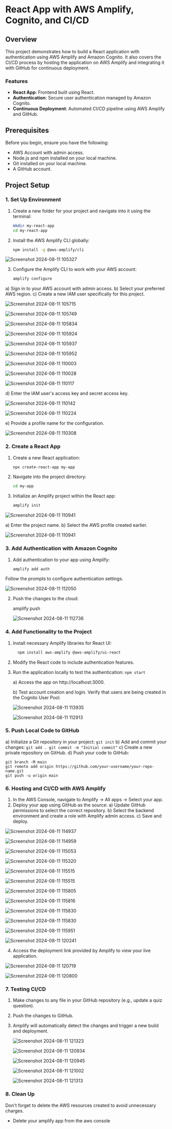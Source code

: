 # React App with AWS Amplify, Cognito, and CI/CD

## Overview

This project demonstrates how to build a React application with authentication using AWS Amplify and Amazon Cognito. It also covers the CI/CD process by hosting the application on AWS Amplify and integrating it with GitHub for continuous deployment.

### Features
- **React App**: Frontend built using React.
- **Authentication**: Secure user authentication managed by Amazon Cognito.
- **Continuous Deployment**: Automated CI/CD pipeline using AWS Amplify and GitHub.

## Prerequisites

Before you begin, ensure you have the following:
- AWS Account with admin access.
- Node.js and npm installed on your local machine.
- Git installed on your local machine.
- A GitHub account.

## Project Setup

### 1. Set Up Environment

1. Create a new folder for your project and navigate into it using the terminal:
   ```bash
   mkdir my-react-app
   cd my-react-app
2. Install the AWS Amplify CLI globally:
   ```bash
   npm install -g @aws-amplify/cli

  ![Screenshot 2024-08-11 105327](https://github.com/user-attachments/assets/683d0b77-106d-4923-8e5d-c52bc5b5db4b)

   
3. Configure the Amplify CLI to work with your AWS account:
   ```bash
   amplify configure
  a) Sign in to your AWS account with admin access.
  b) Select your preferred AWS region.
  c) Create a new IAM user specifically for this project.

  ![Screenshot 2024-08-11 105715](https://github.com/user-attachments/assets/220d9eaa-b043-4754-bd07-e0aaa23436b9)
  
  ![Screenshot 2024-08-11 105749](https://github.com/user-attachments/assets/28e9421d-1944-44cd-b512-68fbd6d43640)

  ![Screenshot 2024-08-11 105834](https://github.com/user-attachments/assets/00113c21-edb7-411d-b20c-69a07926c06a)

  ![Screenshot 2024-08-11 105924](https://github.com/user-attachments/assets/204801e9-3b04-42c5-9aaf-34edc440fcc4)

  ![Screenshot 2024-08-11 105937](https://github.com/user-attachments/assets/bce306d5-1b78-495b-a76a-de18a98de652)

  ![Screenshot 2024-08-11 105952](https://github.com/user-attachments/assets/e9270e62-cb0c-4878-8081-d641709c28a2)

  ![Screenshot 2024-08-11 110003](https://github.com/user-attachments/assets/11106a05-567e-48b2-b9bf-2213ff4b44db)

  ![Screenshot 2024-08-11 110028](https://github.com/user-attachments/assets/22f4e08e-3907-41fa-bd4d-9c5cf4f86fc5)

  ![Screenshot 2024-08-11 110117](https://github.com/user-attachments/assets/906f5f12-4cf8-4cd0-8c6d-297a0c97fe24)


  d) Enter the IAM user's access key and secret access key.

   ![Screenshot 2024-08-11 110142](https://github.com/user-attachments/assets/9aca1c09-7c28-4328-a514-d29245cc419e)

   ![Screenshot 2024-08-11 110224](https://github.com/user-attachments/assets/da0f377d-56bf-4ae2-a210-b04f3dfcbdde)

    
  e) Provide a profile name for the configuration.

   ![Screenshot 2024-08-11 110308](https://github.com/user-attachments/assets/7b9fe8b4-785d-4370-b2aa-0ca1d76e2791)


### 2. Create a React App

1. Create a new React application:
   ```bash
   npx create-react-app my-app
2. Navigate into the project directory:
   ```bash
   cd my-app
3. Initialize an Amplify project within the React app:
   ```bash
   amplify init

  ![Screenshot 2024-08-11 110941](https://github.com/user-attachments/assets/0a6b5ba7-dc87-43d9-948c-9968223a7bb7)

  a) Enter the project name.
  b) Select the AWS profile created earlier.

  ![Screenshot 2024-08-11 110941](https://github.com/user-attachments/assets/c1483c3a-eed9-4beb-b4e2-76cba8c2ad4f)


### 3. Add Authentication with Amazon Cognito

1. Add authentication to your app using Amplify:
   ```bash
   amplify add auth
  Follow the prompts to configure authentication settings.

  ![Screenshot 2024-08-11 112050](https://github.com/user-attachments/assets/5686e6ed-1083-4119-8870-d3c586c74b86)

  
2. Push the changes to the cloud:
     
    amplify push

   ![Screenshot 2024-08-11 112736](https://github.com/user-attachments/assets/9c51fce0-731c-4c29-97e8-e90028542a70)


### 4. Add Functionality to the Project

1. Install necessary Amplify libraries for React UI:
   ```bash
     npm install aws-amplify @aws-amplify/ui-react

2. Modify the React code to include authentication features.
   
3. Run the application locally to test the authentication:
    ```npm start```

     a) Access the app on http://localhost:3000.
   
     b) Test account creation and login. Verify that users are being created in the Cognito User Pool.

      ![Screenshot 2024-08-11 113935](https://github.com/user-attachments/assets/7bdd61d7-32c2-4a7f-964c-36e827f8df82)

      ![Screenshot 2024-08-11 112913](https://github.com/user-attachments/assets/274b4a84-2090-4f55-afef-8c66a5e3a796)




### 5. Push Local Code to GitHub

a) Initialize a Git repository in your project: ```git init```
b) Add and commit your changes:
      ```git add .
      git commit -m "Initial commit"```
c) Create a new private repository on GitHub.
d) Push your code to GitHub:

    git branch -M main
    git remote add origin https://github.com/your-username/your-repo-name.git
    git push -u origin main

### 6. Hosting and CI/CD with AWS Amplify

1. In the AWS Console, navigate to Amplify -> All apps -> Select your app.
2. Deploy your app using GitHub as the source:
    a) Update GitHub permissions to select the correct repository.
    b) Select the backend environment and create a role with Amplify admin access.
    c) Save and deploy.

  ![Screenshot 2024-08-11 114937](https://github.com/user-attachments/assets/e2eb0839-25f1-4e40-ad55-751a70e52594)

  ![Screenshot 2024-08-11 114959](https://github.com/user-attachments/assets/0d710477-6361-4763-b757-708129884e83)

  ![Screenshot 2024-08-11 115053](https://github.com/user-attachments/assets/d5211ba1-fd4e-4d63-9eda-d03e9d89f63d)

  ![Screenshot 2024-08-11 115320](https://github.com/user-attachments/assets/6e0fc17e-6ada-4358-b131-c219741ba794)

  ![Screenshot 2024-08-11 115515](https://github.com/user-attachments/assets/12562321-e93e-4d4f-aa72-178bbf700a49)

  ![Screenshot 2024-08-11 115515](https://github.com/user-attachments/assets/9656ff90-46e3-4a90-9225-6046ceeaec3e)

  ![Screenshot 2024-08-11 115805](https://github.com/user-attachments/assets/517649ee-9aa5-4bc8-826a-60a03387dce0)

  ![Screenshot 2024-08-11 115816](https://github.com/user-attachments/assets/da0e404d-41ba-4b22-b5fa-b5a459e3d344)

  ![Screenshot 2024-08-11 115830](https://github.com/user-attachments/assets/9bb8800f-dd79-4672-b04e-b063cb8c86b1)

  ![Screenshot 2024-08-11 115830](https://github.com/user-attachments/assets/53c3d2d2-f20c-4696-b920-52256ac6ad91)

  ![Screenshot 2024-08-11 115951](https://github.com/user-attachments/assets/2fb399d9-3e7d-46cd-859d-c1bb171cb920)

  ![Screenshot 2024-08-11 120241](https://github.com/user-attachments/assets/13ca1d9b-66f3-44fe-833a-6217820c671b)

   
4. Access the deployment link provided by Amplify to view your live application.

  ![Screenshot 2024-08-11 120719](https://github.com/user-attachments/assets/cd1a08da-1305-4f11-9cbc-cc32ab8096da)

  ![Screenshot 2024-08-11 120800](https://github.com/user-attachments/assets/7edf6648-f5bb-49a7-80bf-649849cb4ec1)


### 7. Testing CI/CD

1. Make changes to any file in your GitHub repository (e.g., update a quiz question).
2. Push the changes to GitHub.
3. Amplify will automatically detect the changes and trigger a new build and deployment.

   ![Screenshot 2024-08-11 121323](https://github.com/user-attachments/assets/e64f7e92-d032-4a5f-a7ed-1445149c4131)

   ![Screenshot 2024-08-11 120934](https://github.com/user-attachments/assets/58fb7d30-ebc5-4786-b680-f9f6f8e5b90e)

   ![Screenshot 2024-08-11 120945](https://github.com/user-attachments/assets/1b038999-2841-4753-aee7-2d233c937f98)

   ![Screenshot 2024-08-11 121002](https://github.com/user-attachments/assets/94947823-c8f9-4e31-bd51-e12d6cd53841)

   ![Screenshot 2024-08-11 121313](https://github.com/user-attachments/assets/e30b7ed7-4d97-4bd5-b358-7f4ae629dc21)


### 8. Clean Up

Don't forget to delete the AWS resources created to avoid unnecessary charges.

  - Delete your amplify app from the aws console
